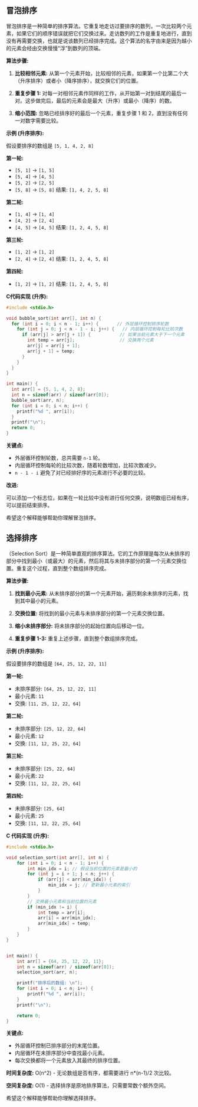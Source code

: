 
## 冒泡排序

冒泡排序是一种简单的排序算法。它重复地走访过要排序的数列，一次比较两个元素，如果它们的顺序错误就把它们交换过来。走访数列的工作是重复地进行，直到没有再需要交换，也就是说该数列已经排序完成。这个算法的名字由来是因为越小的元素会经由交换慢慢“浮”到数列的顶端。

**算法步骤:**

1. **比较相邻元素:** 从第一个元素开始，比较相邻的元素，如果第一个比第二个大（升序排序）或者小（降序排序），就交换它们的位置。

2. **重复步骤 1:** 对每一对相邻元素作同样的工作，从开始第一对到结尾的最后一对。这步做完后，最后的元素会是最大（升序）或最小（降序）的数。

3. **缩小范围:** 忽略已经排序好的最后一个元素，重复步骤 1 和 2，直到没有任何一对数字需要比较。

**示例 (升序排序):**

假设要排序的数组是 `[5, 1, 4, 2, 8]`

**第一轮:**

- `[5, 1]` -> `[1, 5]`
- `[5, 4]` -> `[4, 5]`
- `[5, 2]` -> `[2, 5]`
- `[5, 8]` -> `[5, 8]`
结果: `[1, 4, 2, 5, 8]`

**第二轮:**

- `[1, 4]` -> `[1, 4]`
- `[4, 2]` -> `[2, 4]`
- `[4, 5]` -> `[4, 5]`
结果: `[1, 2, 4, 5, 8]`

**第三轮:**

- `[1, 2]` -> `[1, 2]`
- `[2, 4]` -> `[2, 4]`
结果: `[1, 2, 4, 5, 8]`

**第四轮:**

- `[1, 2]` -> `[1, 2]`
结果: `[1, 2, 4, 5, 8]`


**C代码实现 (升序):**

```c
#include <stdio.h>

void bubble_sort(int arr[], int n) {
  for (int i = 0; i < n - 1; i++) {       // 外层循环控制排序轮数
    for (int j = 0; j < n - 1 - i; j++) {   // 内层循环控制每轮比较次数
      if (arr[j] > arr[j + 1]) {           // 如果当前元素大于下一个元素
        int temp = arr[j];                 // 交换两个元素
        arr[j] = arr[j + 1];
        arr[j + 1] = temp;
      }
    }
  }
}

int main() {
  int arr[] = {5, 1, 4, 2, 8};
  int n = sizeof(arr) / sizeof(arr[0]);
  bubble_sort(arr, n);
  for (int i = 0; i < n; i++) {
    printf("%d ", arr[i]);
  }
  printf("\n");
  return 0;
}

```

**关键点:**

* 外层循环控制轮数，总共需要 `n-1` 轮。
* 内层循环控制每轮的比较次数，随着轮数增加，比较次数减少。
* `n - 1 - i`  避免了对已经排好序的元素进行不必要的比较。


**改进:**

可以添加一个标志位，如果在一轮比较中没有进行任何交换，说明数组已经有序，可以提前结束排序。


希望这个解释能够帮助你理解冒泡排序。


## 选择排序
（Selection Sort）是一种简单直观的排序算法。它的工作原理是每次从未排序的部分中找到最小（或最大）的元素，然后将其与未排序部分的第一个元素交换位置。重复这个过程，直到整个数组排序完成。

**算法步骤:**

1. **找到最小元素:** 从未排序部分的第一个元素开始，遍历剩余未排序的元素，找到其中最小的元素。

2. **交换位置:** 将找到的最小元素与未排序部分的第一个元素交换位置。

3. **缩小未排序部分:** 将未排序部分的起始位置向后移动一位。

4. **重复步骤 1-3:** 重复上述步骤，直到整个数组排序完成。

**示例 (升序排序):**

假设要排序的数组是 `[64, 25, 12, 22, 11]`

**第一轮:**

- 未排序部分: `[64, 25, 12, 22, 11]`
- 最小元素: `11`
- 交换: `[11, 25, 12, 22, 64]`

**第二轮:**

- 未排序部分: `[25, 12, 22, 64]`
- 最小元素: `12`
- 交换: `[11, 12, 25, 22, 64]`

**第三轮:**

- 未排序部分: `[25, 22, 64]`
- 最小元素: `22`
- 交换: `[11, 12, 22, 25, 64]`

**第四轮:**

- 未排序部分: `[25, 64]`
- 最小元素: `25`
- 交换: `[11, 12, 22, 25, 64]`

**C 代码实现 (升序):**

```c
#include <stdio.h>

void selection_sort(int arr[], int n) {
    for (int i = 0; i < n - 1; i++) {
        int min_idx = i; // 假设当前位置的元素是最小的
        for (int j = i + 1; j < n; j++) {
            if (arr[j] < arr[min_idx]) {
                min_idx = j; // 更新最小元素的索引
            }
        }
        // 交换最小元素和当前位置的元素
        if (min_idx != i) {
            int temp = arr[i];
            arr[i] = arr[min_idx];
            arr[min_idx] = temp;
        }
    }
}


int main() {
    int arr[] = {64, 25, 12, 22, 11};
    int n = sizeof(arr) / sizeof(arr[0]);
    selection_sort(arr, n);

    printf("排序后的数组: \n");
    for (int i = 0; i < n; i++) {
        printf("%d ", arr[i]);
    }
    printf("\n");

    return 0;
}
```


**关键点:**

* 外层循环控制已排序部分的末尾位置。
* 内层循环在未排序部分中查找最小元素。
* 每次交换都将一个元素放入其最终的排序位置。

**时间复杂度:**  O(n^2) -  无论数组是否有序，都需要进行 n*(n-1)/2 次比较。

**空间复杂度:** O(1) -  选择排序是原地排序算法，只需要常数个额外空间。


希望这个解释能够帮助你理解选择排序。
